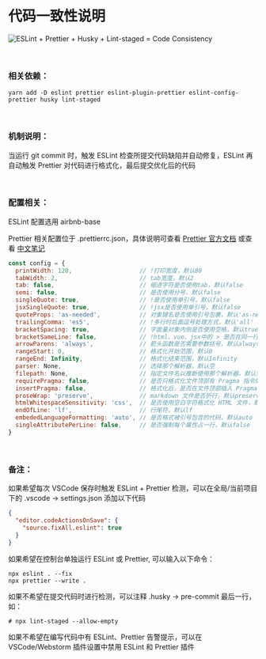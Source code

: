 # 代码一致性说明

![ESLint + Prettier + Husky + Lint-staged = Code Consistency](https://miro.medium.com/v2/resize:fit:720/format:webp/1*PdxQHwcQZDxJK4rWB743Sg.png)

<br>

### 相关依赖：

```shell
yarn add -D eslint prettier eslint-plugin-prettier eslint-config-prettier husky lint-staged
```

<br>

### 机制说明：

当运行 git commit 时，触发 ESLint 检查所提交代码缺陷并自动修复，ESLint 再自动触发 Prettier 对代码进行格式化，最后提交优化后的代码

<br>

### 配置相关：

ESLint 配置选用 airbnb-base

Prettier 相关配置位于 .prettierrc.json，具体说明可查看 [Prettier 官方文档](https://prettier.io/docs/en/options.html) 或查看 [中文笔记](https://jsweibo.github.io/2019/10/17/Prettier%E7%9A%84%E9%85%8D%E7%BD%AE%E6%96%87%E4%BB%B6/)

```js
const config = {
  printWidth: 120,                   // !打印宽度，默认80
  tabWidth: 2,                       // tab宽度，默认2
  tab: false,                        // 缩进字符是否使用tab，默认false
  semi: false,                       // 是否使用分号，默认false
  singleQuote: true,                 // !是否使用单引号，默认false
  jsxSingleQuote: true,              // !jsx是否使用单引号，默认false
  quoteProps: 'as-needed',           // 对象键名是否使用引号包裹，默认'as-needed'
  trailingComma: 'es5',              // !多行时后面逗号处理方式，默认'all'
  bracketSpacing: true,              // 字面量对象内侧是否使用空格，默认true
  bracketSameLine: false,            // !html、vue、jsx中的 > 是否在同一行，默认true
  arrowParens: 'always',             // 箭头函数是否需要参数括号，默认always
  rangeStart: 0,                     // 格式化开始范围，默认0
  rangeEnd: Infinity,                // 格式化结束范围，默认Infinity
  parser: None,                      // 选择那个解析器，默认空
  filepath: None,                    // 指定文件名以推断使用那个解析器，默认空
  requirePragma: false,              // 是否只格式化文件顶部有 Pragma 指令的文件，默认false
  insertPragma: false,               // 格式化后，是否在文件顶部插入 Pragma 指令，默认false
  proseWrap: 'preserve',             // markdown 文件是否折行，默认preserve
  htmlWhitespaceSensitivity: 'css',  // 是否使用空白字符格式化 HTML 文件，默认css
  endOfLine: 'lf',                   // 行尾符，默认lf
  embededLanguageFormatting: 'auto', // 是否格式被引号包含的代码，默认auto
  singleAttributePerLine: false,     // 是否强制每个属性占一行，默认false
}
```

<br>

### 备注：

如果希望每次 VSCode 保存时触发 ESLint + Prettier 检测，可以在全局/当前项目下的 .vscode -> settings.json 添加以下代码

```JSON
{
  "editor.codeActionsOnSave": {
    "source.fixAll.eslint": true
  }
}
```

如果希望在控制台单独运行 ESLint 或 Prettier, 可以输入以下命令：
```shell
npx eslint . --fix
npx prettier --write .
```

如果不希望在提交代码时进行检测，可以注释 .husky -> pre-commit 最后一行，如：
```shell
# npx lint-staged --allow-empty
```

如果不希望在编写代码中有 ESLint、Prettier 告警提示，可以在 VSCode/Webstorm 插件设置中禁用 ESLint 和 Prettier 插件

